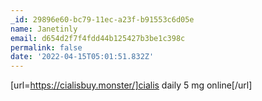 ```yaml
---
_id: 29896e60-bc79-11ec-a23f-b91553c6d05e
name: Janetinly
email: d654d2f7f4fdd44b125427b3be1c398c
permalink: false
date: '2022-04-15T05:01:51.832Z'
---
```

[url=https://cialisbuy.monster/]cialis daily 5 mg online[/url]
